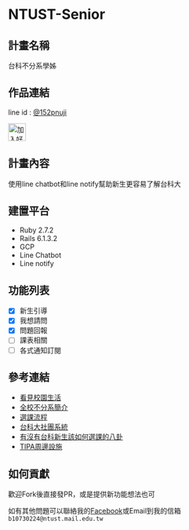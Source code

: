# NTUST-Senior
## 計畫名稱
台科不分系學姊
## 作品連結
line id : [@152pnuji](https://lin.ee/230X97m)

<a href="https://lin.ee/230X97m"><img src="https://scdn.line-apps.com/n/line_add_friends/btn/zh-Hant.png" alt="加入好友" height="36" border="0"></a>

## 計畫內容
使用line chatbot和line notify幫助新生更容易了解台科大
## 建置平台
- Ruby 2.7.2
- Rails 6.1.3.2
- GCP
- Line Chatbot
- Line notify
## 功能列表
- [X] 新生引導
- [X] 我想請問
- [X] 問題回報
- [ ] 課表相關
- [ ] 各式通知訂閱
## 參考連結
- [看見校園生活](http://web.ntust.edu.tw/~jerry/Portfolio/team9/indexch.html)
- [全校不分系簡介](https://jc.ntust.edu.tw/p/412-1008-30.php?Lang=zh-tw)
- [選課流程](https://www.academic.ntust.edu.tw/var/file/48/1048/img/2570/888190300.pdf)
- [台科大社團系統](http://clubs.ntust.edu.tw/Introduction/)
- [有沒有台科新生該如何選課的八卦](https://jc.ntust.edu.tw/var/file/8/1008/img/951360335.pdf)
- [TIPA周邊設施](http://www.ip.ntust.edu.tw/tipa/?ac1=page&id=537c13c25693e)
## 如何貢獻
歡迎Fork後直接發PR，或是提供新功能想法也可

如有其他問題可以聯絡我的[Facebook](https://www.facebook.com/profile.php?id=100006651004776)或Email到我的信箱`b10730224@ntust.mail.edu.tw`

